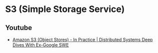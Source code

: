 # S3 (Simple Storage Service)


## Youtube

- [Amazon S3 (Object Stores) - In Practice | Distributed Systems Deep Dives With Ex-Google SWE](https://www.youtube.com/watch?v=zplIwqWBhwg)